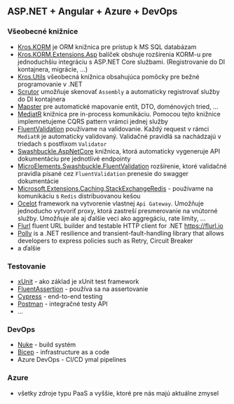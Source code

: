 ## ASP.NET + Angular + Azure + DevOps

### Všeobecné knižnice
- [Kros.KORM](https://github.com/Kros-sk/Kros.KORM) je ORM knižnica pre prístup k MS SQL databázam
- [Kros.KORM.Extensions.Asp](https://github.com/Kros-sk/Kros.KORM.Extensions.Asp) balíček obshuje rozšírenia KORM-u pre jednoduchšiu integráciu s ASP.NET Core službami. (Registrovanie do DI kontajnera, migrácie, ...)
- [Kros.Utils](https://github.com/Kros-sk/kros.utils) všeobecná knižnica obsahujúca pomôcky pre bežné programovanie v .NET
- [Scrutor](https://github.com/khellang/Scrutor) umožňuje skenovať `Assembly` a automaticky registrovať služby do DI kontajnera
- [Mapster](https://github.com/MapsterMapper/Mapster) pre automatické mapovanie entít, DTO, doménových tried, ...
- [MediatR](https://github.com/jbogard/MediatR) knižnica pre in-process komunikáciu. Pomocou tejto knižnice implemnetujeme CQRS pattern vrámci jednej služby
- [FluentValidation](https://fluentvalidation.net/) používame na validovanie. Každý request v rámci `MediatR` je automaticky validovaný. Validačné pravidlá sa nachádzajú v triedach s postfixom `Validator`
- [Swashbuckle.AspNetCore](https://github.com/domaindrivendev/Swashbuckle.AspNetCore) knižnica, ktorá automaticky vygeneruje API dokumentáciu pre jednotlivé endpointy
- [MicroElements.Swashbuckle.FluentValidation](https://github.com/micro-elements/MicroElements.Swashbuckle.FluentValidation) rozšírenie, ktoré validačné pravidla písané cez `FluentValidation` prenesie do swagger dokumentácie
- [Microsoft.Extensions.Caching.StackExchangeRedis](https://www.nuget.org/packages/Microsoft.Extensions.Caching.StackExchangeRedis) - používame na komunikáciu s `Redis` distribuovanou kešou
- [Ocelot](https://github.com/ThreeMammals/Ocelot) framework na vytvorenie vlastnej `Api Gateway`. Umožňuje jednoducho vytvoriť proxy, ktorá zastreší presmerovanie na vnútorné služby. Umožňuje ale aj ďalšie veci ako aggregáciu, rate limity, ...
- [Flurl](https://github.com/tmenier/Flurl) fluent URL builder and testable HTTP client for .NET https://flurl.io
- [Polly](https://github.com/App-vNext/Polly) is a .NET resilience and transient-fault-handling library that allows developers to express policies such as Retry, Circuit Breaker
- a ďalšie

### Testovanie

- [xUnit](https://github.com/xunit/xunit) - ako základ je xUnit test framework
- [FluentAssertion](https://fluentassertions.com/) - používa sa na assertovanie
- [Cypress](https://www.cypress.io/) - end-to-end testing
- [Postman](https://www.postman.com/) - integračné testy API
- ...

### DevOps

- [Nuke](https://nuke.build/) - build systém
- [Bicep](https://docs.microsoft.com/en-us/azure/azure-resource-manager/bicep/overview?tabs=bicep) - infrastructure as a code
- Azure DevOps - CI/CD ymal pipelines

### Azure

- všetky zdroje typu PaaS a vyššie, ktoré pre nás majú aktuálne zmysel
